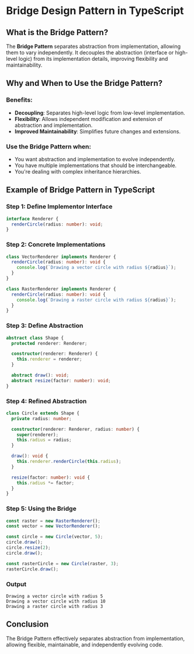 # Bridge Design Pattern in TypeScript

## What is the Bridge Pattern?

The **Bridge Pattern** separates abstraction from implementation, allowing them to vary independently. It decouples the abstraction (interface or high-level logic) from its implementation details, improving flexibility and maintainability.

## Why and When to Use the Bridge Pattern?

### Benefits:
- **Decoupling**: Separates high-level logic from low-level implementation.
- **Flexibility**: Allows independent modification and extension of abstraction and implementation.
- **Improved Maintainability**: Simplifies future changes and extensions.

### Use the Bridge Pattern when:
- You want abstraction and implementation to evolve independently.
- You have multiple implementations that should be interchangeable.
- You're dealing with complex inheritance hierarchies.

## Example of Bridge Pattern in TypeScript

### Step 1: Define Implementor Interface

```typescript
interface Renderer {
  renderCircle(radius: number): void;
}
```

### Step 2: Concrete Implementations

```typescript
class VectorRenderer implements Renderer {
  renderCircle(radius: number): void {
    console.log(`Drawing a vector circle with radius ${radius}`);
  }
}

class RasterRenderer implements Renderer {
  renderCircle(radius: number): void {
    console.log(`Drawing a raster circle with radius ${radius}`);
  }
}
```

### Step 3: Define Abstraction

```typescript
abstract class Shape {
  protected renderer: Renderer;

  constructor(renderer: Renderer) {
    this.renderer = renderer;
  }

  abstract draw(): void;
  abstract resize(factor: number): void;
}
```

### Step 4: Refined Abstraction

```typescript
class Circle extends Shape {
  private radius: number;

  constructor(renderer: Renderer, radius: number) {
    super(renderer);
    this.radius = radius;
  }

  draw(): void {
    this.renderer.renderCircle(this.radius);
  }

  resize(factor: number): void {
    this.radius *= factor;
  }
}
```

### Step 5: Using the Bridge

```typescript
const raster = new RasterRenderer();
const vector = new VectorRenderer();

const circle = new Circle(vector, 5);
circle.draw();
circle.resize(2);
circle.draw();

const rasterCircle = new Circle(raster, 3);
rasterCircle.draw();
```

### Output
```
Drawing a vector circle with radius 5
Drawing a vector circle with radius 10
Drawing a raster circle with radius 3
```

## Conclusion

The Bridge Pattern effectively separates abstraction from implementation, allowing flexible, maintainable, and independently evolving code.